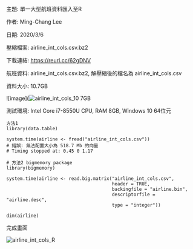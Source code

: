 主題: 單一大型航班資料匯入至R

作者: Ming-Chang Lee

日期: 2020/3/6

壓縮檔案: airline_int_cols.csv.bz2

下載連結: https://reurl.cc/62gDNV

航班資料: airline_int_cols.csv.bz2, 解壓縮後的檔名為 airline_int_cols.csv

資料大小: 10.7GB

![image](![airline_int_cols_10 7GB](https://user-images.githubusercontent.com/36437869/76048218-277b0080-5fa0-11ea-839e-59f712fbaafb.png)

測試環境: Intel Core i7-8550U CPU, RAM 8GB, Windows 10 64位元

```{r  eval=FALSE}
方法1
library(data.table)

system.time(airline <- fread("airline_int_cols.csv"))
# 錯誤: 無法配置大小為 518.7 Mb 的向量
# Timing stopped at: 0.45 0 1.17

# 方法2 bigmemory package
library(bigmemory)

system.time(airline <- read.big.matrix("airline_int_cols.csv", 
                                       header = TRUE,
                                       backingfile = "airline.bin",
                                       descriptorfile = "airline.desc",
                                       type = "integer"))

dim(airline)
```

完成畫面

![airline_int_cols_R](https://user-images.githubusercontent.com/36437869/76055387-729c1000-5fae-11ea-83f1-ffa72f559742.png)       

